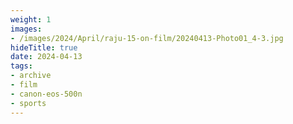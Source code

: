 ```yaml
---
weight: 1
images:
- /images/2024/April/raju-15-on-film/20240413-Photo01_4-3.jpg
hideTitle: true
date: 2024-04-13
tags:
- archive
- film
- canon-eos-500n
- sports
---
```

